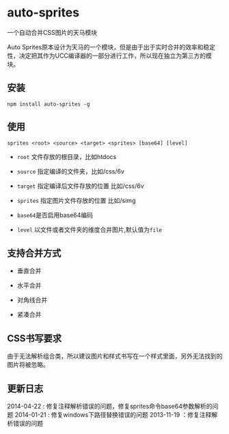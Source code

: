 auto-sprites
============

一个自动合并CSS图片的天马模块


Auto Sprites原本设计为天马的一个模块，但是由于出于实时合并的效率和稳定性，决定把其作为UCC编译器的一部分进行工作，所以现在独立为第三方的模块。

## 安装

    npm install auto-sprites -g

## 使用

    sprites <root> <source> <target> <sprites> [base64] [level]

* `root` 文件存放的根目录，比如htdocs

* `source` 指定编译的文件夹，比如/css/6v

* `target` 指定编译后文件存放的位置 比如/css/6v

* `sprites` 指定图片文件存放的位置 比如/simg

* `base64`是否启用base64编码

* `level` 以文件或者文件夹的维度合并图片,默认值为`file`

## 支持合并方式

* 垂直合并

* 水平合并

* 对角线合并

* 紧凑合并

## CSS书写要求

由于无法解析组合类，所以建议图片和样式书写在一个样式里面，另外无法找到的图片将被忽略。

## 更新日志

2014-04-22 : 修复注释解析错误的问题，修复sprites命令base64参数解析的问题
2014-01-21 : 修复windows下路径替换错误的问题
2013-11-19 ：修复注释解析错误的问题
